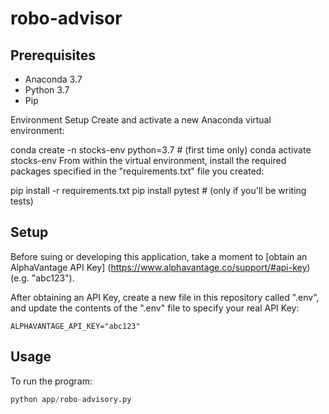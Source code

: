# robo-advisor

## Prerequisites
  
  + Anaconda 3.7
  + Python 3.7
  + Pip

Environment Setup
Create and activate a new Anaconda virtual environment:

conda create -n stocks-env python=3.7 # (first time only)
conda activate stocks-env
From within the virtual environment, install the required packages specified in the "requirements.txt" file you created:

pip install -r requirements.txt
pip install pytest # (only if you'll be writing tests)

## Setup
Before suing or developing this application, take a moment to [obtain an AlphaVantage API Key] (https://www.alphavantage.co/support/#api-key) (e.g. "abc123").

After obtaining an API Key, create a new file in this repository called ".env", and update the contents of the ".env" file to specify your real API Key:

    ALPHAVANTAGE_API_KEY="abc123"

## Usage

To run the program:

```py
python app/robo-advisory.py
```

